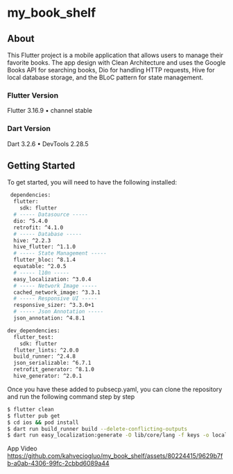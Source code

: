 # my_book_shelf

## About
This Flutter project is a mobile application that allows users to manage their favorite books. The app design with Clean Architecture and uses the Google Books API for searching books, Dio for handling HTTP requests, Hive for local database storage, and the BLoC pattern for state management.

### Flutter Version
Flutter 3.16.9 • channel stable
### Dart Version
Dart 3.2.6 • DevTools 2.28.5

## Getting Started
To get started, you will need to have the following installed:
```bash
 dependencies:
  flutter:
    sdk: flutter
  # ----- Datasource -----
  dio: ^5.4.0
  retrofit: ^4.1.0
  # ----- Database -----
  hive: ^2.2.3
  hive_flutter: ^1.1.0
  # ----- State Management -----
  flutter_bloc: ^8.1.4
  equatable: ^2.0.5
  # ----- l10n -----
  easy_localization: ^3.0.4
  # ----- Network Image -----
  cached_network_image: ^3.3.1
  # ----- Responsive UI -----
  responsive_sizer: ^3.3.0+1
  # ----- Json Annotation -----
  json_annotation: ^4.8.1

dev_dependencies:
  flutter_test:
    sdk: flutter
  flutter_lints: ^2.0.0
  build_runner: ^2.4.8
  json_serializable: ^6.7.1
  retrofit_generator: ^8.1.0
  hive_generator: ^2.0.1
```
Once you have these added to pubsecp.yaml, you can clone the repository and run the following command step by step

```bash
$ flutter clean
$ flutter pub get
$ cd ios && pod install
$ dart run build_runner build --delete-conflicting-outputs
$ dart run easy_localization:generate -O lib/core/lang -f keys -o locale_keys.g.dart -S assets/lang
```

App Video
https://github.com/kahveciogluo/my_book_shelf/assets/80224415/9629b7fb-a0ab-4306-99fc-2cbbd6089a44





